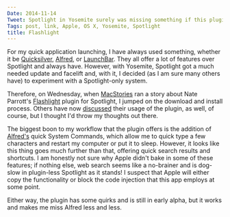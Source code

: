 ```yaml
---
Date: 2014-11-14
Tweet: Spotlight in Yosemite surely was missing something if this plugin is any indication.
Tags: post, link, Apple, OS X, Yosemite, Spotlight
title: Flashlight
---
```


For my quick application launching, I have always used something, whether it be [Quicksilver](http://qsapp.com), [Alfred](http://www.alfredapp.com/), or [LaunchBar](http://www.obdev.at/products/launchbar/index.html). They all offer a lot of features over Spotlight and always have. However, with Yosemite, Spotlight got a much needed update and facelift and, with it, I decided (as I am sure many others have) to experiment with a Spotlight-only system.

Therefore, on Wednesday, when [MacStories](http://www.macstories.net/mac/flashlight-extends-os-x-yosemites-spotlight-with-plugins/ "Flashlight Extends OS X Yosemite’s Spotlight with Plugins - MacStories") ran a story about Nate Parrott's [Flashlight](http://flashlight.nateparrott.com/ "Flashlight - Spotlight's missing plugin system") plugin for Spotlight, I jumped on the download and install process. Others have now [discussed](http://sixcolors.com/post/2014/11/flashlight-makes-spotlight-shine-brighter/ "Flashlight makes Spotlight shine brighter - Six Colors") their usage of the plugin, as well, of course, but I thought I'd throw my thoughts out there.

The biggest boon to my workflow that the plugin offers is the addition of [Alfred's](http://www.alfredapp.com/#sub_features) quick System Commands, which allow me to quick type a few characters and restart my computer or put it to sleep. However, it looks like this thing goes much further than that, offering quick search results and shortcuts. I am honestly not sure why Apple didn't bake in some of these features; if nothing else, web search seems like a no-brainer and is dog-slow in plugin-less Spotlight as it stands! I suspect that Apple will either copy the functionality or block the code injection that this app employs at some point.

Either way, the plugin has some quirks and is still in early alpha, but it works and makes me miss Alfred less and less.